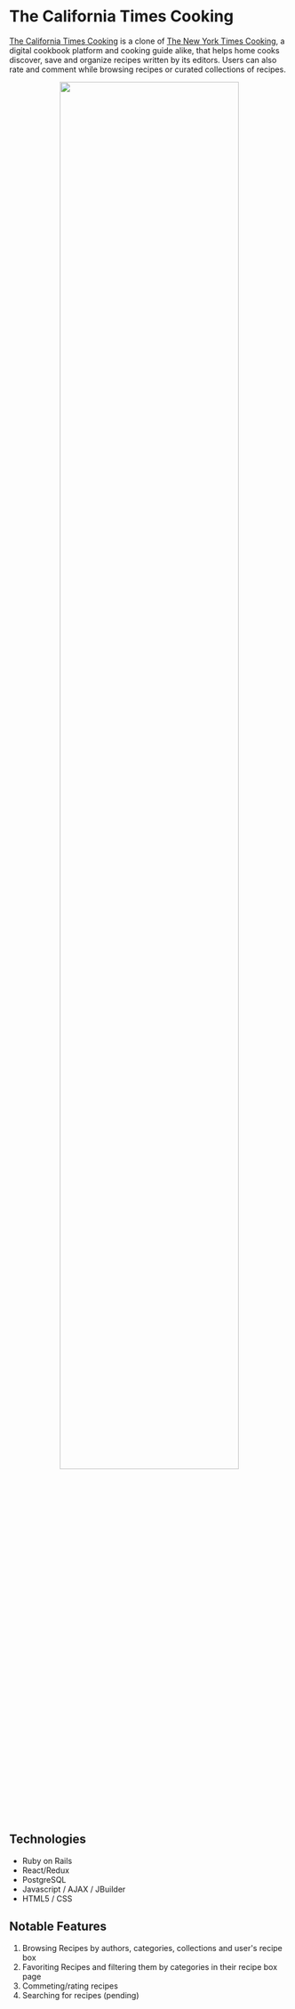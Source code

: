# The California Times Cooking

[The California Times Cooking](https://tct-cooking-app.herokuapp.com/) is a clone of [The New York Times Cooking](https://cooking.nytimes.com), a digital cookbook platform and cooking guide alike, that helps home cooks discover, save and organize recipes written by its editors. Users can also rate and comment while browsing recipes or curated collections of recipes.

<p align="center">
  <img src="https://user-images.githubusercontent.com/22581304/140561682-2091fd48-3693-4bed-a803-99558ea00783.gif" width="80%" >
</p>

## Technologies

- Ruby on Rails
- React/Redux
- PostgreSQL
- Javascript / AJAX / JBuilder
- HTML5 / CSS

## Notable Features

1. Browsing Recipes by authors, categories, collections and user's recipe box
2. Favoriting Recipes and filtering them by categories in their recipe box page
3. Commeting/rating recipes
4. Searching for recipes (pending)


